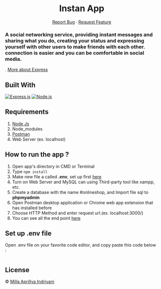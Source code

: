 <h1 align='center'>Instan App</h1>
  <p align="center">
      <a href="https://github.com/millaaprillya/">Report Bug</a>
    ·
    <a href="https://github.com/millaaprillya/">Request Feature</a>
  </p>
<h3>A social networking service, providing instant messages and sharing what you do, creating your status and expressing yourself with other users to make friends with each other.
connection is easier and you can be comfortable in social media.</h3>

. [More about Express](https://en.wikipedia.org/wiki/Express.js)

## Built With

[![Express.js](https://img.shields.io/badge/Express.js-4.x-orange.svg?style=rounded-square)](https://expressjs.com/en/starter/installing.html)
[![Node.js](https://img.shields.io/badge/Node.js-v.12.13-green.svg?style=rounded-square)](https://nodejs.org/)

## Requirements

1. <a href="https://nodejs.org/en/download/">Node Js</a>
2. Node_modules
3. <a href="https://documenter.getpostman.com/view/12328880/TVsoGqP6
">Postman</a>
4. Web Server (ex. localhost)

## How to run the app ?

1. Open app's directory in CMD or Terminal
2. Type `npm install`
3. Make new file a called **.env**, set up first [here](#set-up-env-file)
4. Turn on Web Server and MySQL can using Third-party tool like xampp, etc.
5. Create a database with the name #onlineshop, and Import file sql to **phpmyadmin**
6. Open Postman desktop application or Chrome web app extension that has installed before
7. Choose HTTP Method and enter request url.(ex. localhost:3000/)
8. You can see all the end point [here](https://documenter.getpostman.com/view/12328880/TVsoGqP6
)

## Set up .env file

Open .env file on your favorite code editor, and copy paste this code below :

```
```

## License 

© [Milla Aprillya Indriyani](https://github.com/millaaprillya)
